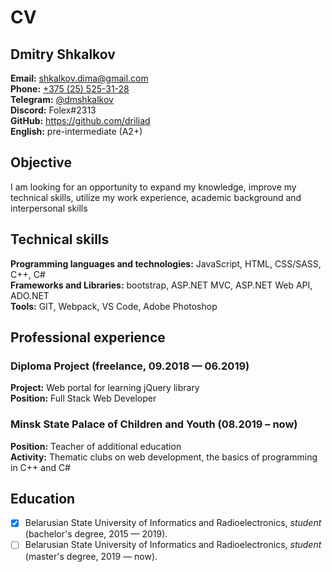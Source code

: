# CV

## Dmitry Shkalkov
**Email:** shkalkov.dima@gmail.com  
**Phone:** [+375 (25) 525-31-28](tel:+375255253128)  
**Telegram:** [@dmshkalkov](http://t.me/dmshkalkov)  
**Discord:** Folex#2313  
**GitHub:** https://github.com/driliad  
**English:** pre-intermediate (A2+)  

## Objective
I am looking for an opportunity to expand my knowledge, improve my technical skills, utilize my work experience, academic background and interpersonal skills

## Technical skills
**Programming languages and technologies:** JavaScript, HTML, CSS/SASS, C++, C#  
**Frameworks and Libraries:** bootstrap, ASP.NET MVC, ASP.NET Web API, ADO.NET  
**Tools:** GIT, Webpack, VS Code, Adobe Photoshop  

## Professional experience

### Diploma Project (freelance, 09.2018 — 06.2019)
**Project:** Web portal for learning jQuery library  
**Position:** Full Stack Web Developer  

### Minsk State Palace of Children and Youth (08.2019 – now)
**Position:** Teacher of additional education  
**Activity:** Thematic clubs on web development, the basics of programming in C++ and C#  

## Education

- [x] Belarusian State University of Informatics and Radioelectronics, *student* (bachelor's degree, 2015 — 2019).  
- [ ] Belarusian State University of Informatics and Radioelectronics, *student* (master's degree, 2019 — now).  
